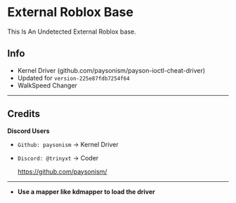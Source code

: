 # External Roblox Base
This Is An Undetected External Roblox base.


## Info
- Kernel Driver (github.com/paysonism/payson-ioctl-cheat-driver)
- Updated for `version-225e87fdb7254f64`
- WalkSpeed Changer

---


## Credits

**Discord Users**  
- `Github: paysonism` → Kernel Driver
- `Discord: @trinyxt` → Coder
  
  https://github.com/paysonism/

---

- **Use a mapper like kdmapper to load the driver**
